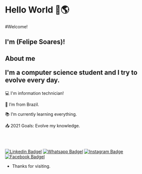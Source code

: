 
# Hello World 👋🌎 
#Welcome!


 

## I'm (Felipe Soares)!

## About me <p> I'm a computer science student and I try to evolve every day. </p>


 

:computer: I'm information technician!           

:house_with_garden: I’m from Brazil.

:books: I’m currently learning everything.

:outbox_tray: 2021 Goals: Evolve my knowledge.                                   
 
<br>
<br>


[![Linkedin Badgel](https://img.shields.io/badge/LinkedIn-0077B5?style=for-the-badge&logo=linkedin&logoColor=white)](https://www.linkedin.com/in/felipe-soares-3a8156188/)
 [![Whatsapp Badgel](https://img.shields.io/badge/WhatsApp-25D366?style=for-the-badge&logo=whatsapp&logoColor=white)](https://api.whatsapp.com/send?1=pt_BR&phone=5511949514299) [![Instagram Badge](https://img.shields.io/badge/Instagram-E4405F?style=for-the-badge&logo=instagram&logoColor=white)](https://www.instagram.com/_feliipeoliveira/) [![Facebook Badgel](https://img.shields.io/badge/Facebook-1877F2?style=for-the-badge&logo=facebook&logoColor=white)](https://www.facebook.com/profile.php?id=100023640919025)





- Thanks for visiting.

